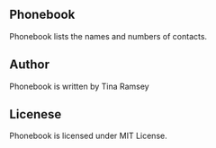 ## Phonebook

Phonebook lists the names and numbers of contacts.

## Author

Phonebook is written by Tina Ramsey

## Licenese

Phonebook is licensed under MIT License.
